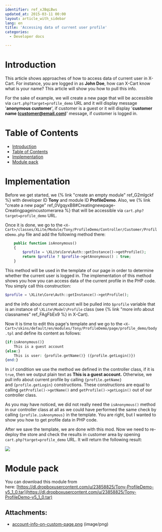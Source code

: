 ```yaml
---
identifier: ref_xJBqLBws
updated_at: 2015-03-11 00:00
layout: article_with_sidebar
lang: en
title: 'Accessing data of current user profile'
categories:
  - Developer docs

---
```



# Introduction

This article shows approaches of how to access data of current user in X-Cart. For instance, you are logged in as **John Doe**, how can X-Cart know what is your name? This article will show you how to pull this info.

For the sake of example, we will create a new page that will be accessible via `cart.php?target=profile_demo` URL and it will display message '**anonymous customer**', if customer is a guest or it will display '**customer name (customer@email.com)**' message, if customer is logged in.

# Table of Contents

*   [Introduction](#introduction)
*   [Table of Contents](#table-of-contents)
*   [Implementation](#implementation)
*   [Module pack](#module-pack)

# Implementation

Before we get started, we {% link "create an empty module" ref_G2mlgckf %} with developer ID **Tony** and module ID **ProfileDemo**. Also, we {% link "create a new page" ref_0VgqyxB8#Creatingnewpage-Creatingpageincustomerarea %} that will be accessible via `cart.php?target=profile_demo` URL.

Once it is done, we go to the `<X-Cart>/classes/XLite/Module/Tony/ProfileDemo/Controller/Customer/ProfileDemo.php` file and add the following method there:

```php
	public function isAnonymous()
	{
		$profile = \XLite\Core\Auth::getInstance()->getProfile();
		return $profile ? $profile->getAnonymous() : true;
	}
```

This method will be used in the template of our page in order to determine whether the current user is logged in. The implementation of this method shows you how you can access data of the current profile in the PHP code. You simply call this construction: 

```php
$profile = \XLite\Core\Auth::getInstance()->getProfile();
```

and the info about current account will be pulled into `$profile` variable that is an instance of `\XLite\Model\Profile` class (see {% link "more info about classnames" ref_FAgFbEx9 %} in X-Cart).

Now it is time to edit this page's template and we go to the `<X-Cart>/skins/default/en/modules/Tony/ProfileDemo/page/profile_demo/body.tpl` and define its content as follows: 

```php
{if:isAnonymous()}
	This is a guest account
{else:}
	This is user: {profile.getName()} ({profile.getLogin()})
{end:}
```

In `if` condition we use the method we defined in the controller class, if it is `true`, then we output plain text as **This is a guest account.** Otherwise, we pull info about current profile by calling `{profile.getName}` and `{profile.getLogin}` constructions. These constructions are equal to calling `getProfile()->getName()` and `getProfile()->getLogin()` out of our controller class.

As you may have noticed, we did not really need the `isAnonymous()` method in our controller class at all as we could have performed the same check by calling `{profile.isAnonymous}` in the template. You are right, but I wanted to show you how to get profile data in PHP code.

After we save the template, we are done with this mod. Now we need to re-deploy the store and check the results in customer area by opening `cart.php?target=profile_demo` URL. It will return the following result:

![]({{site.baseurl}}/attachments/8225230/8356123.png)

# Module pack

You can download this module from here: [https://dl.dropboxusercontent.com/u/23858825/Tony-ProfileDemo-v5_1_0.tar](https://dl.dropboxusercontent.com/u/23858825/Tony-ProfileDemo-v5_1_0.tar)

## Attachments:

* [account-info-on-custom-page.png]({{site.baseurl}}/attachments/8225230/8356123.png) (image/png)